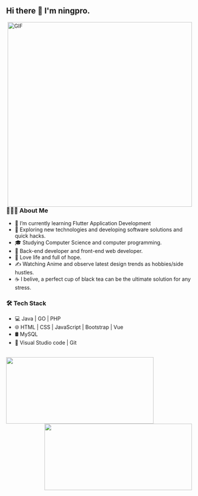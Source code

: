## Hi there 👋  I'm ningpro.

<img align="right" alt="GIF" src="https://cdn.jsdelivr.net/gh/devSouvik/devSouvik/gif3.gif" width="500" />

### 👨🏻‍💻 About Me 

- 🔭 I’m currently learning Flutter Application Development
- 🤔 Exploring new technologies and developing software solutions and quick hacks.
- 🎓 Studying Computer Science and computer programming.
- 💼 Back-end developer and front-end web developer.
- 🌱 Love life and full of hope.
- ✍️ Watching Anime and observe latest design trends as hobbies/side hustles.
- ☕ I belive, a perfect cup of black tea can be the ultimate solution for any stress. 


### 🛠 Tech Stack

- 💻 Java | GO | PHP  
- 🌐 HTML | CSS | JavaScript | Bootstrap | Vue
- 🛢  MySQL
- 🔧 Visual Studio code | Git

<br/>

<a href="https://admirer.top">
    <img align="left" height="180" width="400" style="display: inline-block; "
        src="https://github-readme-stats.vercel.app/api?username=ningpro&show_icons=true" />
    <img align="right" height="180" width="400" style="display: inline-block; "
        src="https://github-readme-stats.vercel.app/api/top-langs/?username=ningpro&layout=compact" />
</a>
